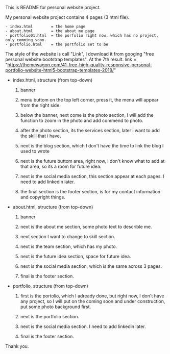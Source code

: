 This is README for personal website project.

My personal website project contains 4 pages (3 html file).
	
	- index.html 		= the home page
	- about.html 		= the about me page
	- portfolio01.html 	= the porfolio right now, which has no project, only comming soon.
	- portfolio.html	= the portfolio set to be

The style of the website is call "Link", I download it from googing "free personal website bootstrap templates". At the 7th result. link = "https://themewagon.com/41-free-high-quality-responsive-personal-portfolio-website-html5-bootstrap-templates-2018/"

- index.html, structure (from top-down)

	1. banner

	2. menu buttom on the top left corner, press it, the menu will appear from the right side.

	3. below the banner, next come is the photo section, I will add the function to zoom in the photo and add commend to photo.

	4. after the photo section, its the services section, later i want to add the skill that i have, 

	5. next is the blog section, which I don't have the time to link the blog I used to wrote

	6. next is the future buttom area, right now, i don't know what to add at that area, so its a room for future idea.

	7. next is the social media section, this section appear at each pages. I need to add linkedin later.

	8. the final section is the footer section, is for my contact information and copyright things.

- about.html, structure (from top-down)

	1. banner

	2. next is the about me section, some photo text to describle me.

	3. next section I want to change to skill section.

	4. next is the team section, which has my photo.

	5. next is the future idea section, space for future idea.

	6. next is the social media section, which is the same across 3 pages.

	7. final is the footer section.

- portfolio, structure (from top-down)

	1. first is the portolio, which I adready done, but right now, I don't have any project, so I will put on the coming soon and under construction, put some photo background first.

	2. next is the portfolio section.

	3. next is the social media section. I need to add linkedin later.

	4. final is the footer section.

Thank you.
	





